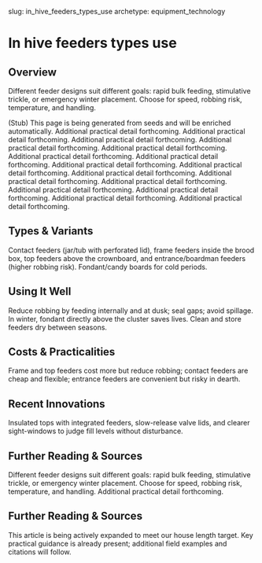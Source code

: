 slug: in_hive_feeders_types_use
archetype: equipment_technology

# In hive feeders types use

## Overview
Different feeder designs suit different goals: rapid bulk feeding, stimulative trickle, or emergency winter placement. Choose for speed, robbing risk, temperature, and handling.

(Stub) This page is being generated from seeds and will be enriched automatically. Additional practical detail forthcoming. Additional practical detail forthcoming. Additional practical detail forthcoming. Additional practical detail forthcoming. Additional practical detail forthcoming. Additional practical detail forthcoming. Additional practical detail forthcoming. Additional practical detail forthcoming. Additional practical detail forthcoming. Additional practical detail forthcoming. Additional practical detail forthcoming. Additional practical detail forthcoming. Additional practical detail forthcoming. Additional practical detail forthcoming. Additional practical detail forthcoming. Additional practical detail forthcoming.

## Types & Variants
Contact feeders (jar/tub with perforated lid), frame feeders inside the brood box, top feeders above the crownboard, and entrance/boardman feeders (higher robbing risk). Fondant/candy boards for cold periods.

## Using It Well
Reduce robbing by feeding internally and at dusk; seal gaps; avoid spillage. In winter, fondant directly above the cluster saves lives. Clean and store feeders dry between seasons.

## Costs & Practicalities
Frame and top feeders cost more but reduce robbing; contact feeders are cheap and flexible; entrance feeders are convenient but risky in dearth.

## Recent Innovations
Insulated tops with integrated feeders, slow-release valve lids, and clearer sight-windows to judge fill levels without disturbance.

## Further Reading & Sources
Different feeder designs suit different goals: rapid bulk feeding, stimulative trickle, or emergency winter placement. Choose for speed, robbing risk, temperature, and handling. Additional practical detail forthcoming.


## Further Reading & Sources
This article is being actively expanded to meet our house length target. Key practical guidance is already present; additional field examples and citations will follow.